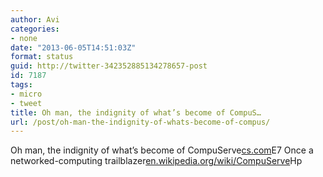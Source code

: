 ```yaml
---
author: Avi
categories:
- none
date: "2013-06-05T14:51:03Z"
format: status
guid: http://twitter-342352885134278657-post
id: 7187
tags:
- micro
- tweet
title: Oh man, the indignity of what’s become of CompuS…
url: /post/oh-man-the-indignity-of-whats-become-of-compus/
---
```

Oh man, the indignity of what’s become of CompuServe[cs.com](http://cs.com)E7 Once a networked-computing trailblazer[en.wikipedia.org/wiki/CompuServe](https://en.wikipedia.org/wiki/CompuServe)Hp